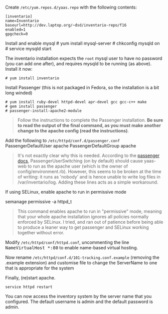Create `/etc/yum.repos.d/yaas.repo` with the following contents:

    [inventario]
    name=Inventario
    baseurl=http://dev.laptop.org/~dsd/inventario-repo/f16
    enabled=1
    gpgcheck=0


Install and enable mysql
    # yum install mysql-server
    # chkconfig mysqld on
    # service mysqld start


The inventario installation expects the `root` mysql user to have no password (you can add one after), and requires mysqld to be running (as above). Install it now:

    # yum install inventario

Install Passenger (this is not packaged in Fedora, so the installation is a bit long winded)

    # yum install ruby-devel httpd-devel apr-devel gcc gcc-c++ make
    # gem install passenger
    # passenger-install-apache2-module

> Follow the instructions to complete the Passenger installation. **Be sure to read the output of the final command, as you must make another change to the apache config (read the instructions)**.

Add the following to `/etc/httpd/conf.d/passenger.conf`
    PassengerDefaultUser apache
    PassengerDefaultGroup apache
> It's not exactly clear why this is needed. According to the <a href="http://www.modrails.com/documentation/Users%20guide%20Apache.html#PassengerUserSwitching">passenger docs</a>, PassengerUserSwitching (on by default) should cause yaas-web to run as the apache user (which is the owner of config/environment.rb). However, this seems to be broken at the time of writing: it runs as 'nobody' and is hence unable to write log files in /var/inventario/log. Adding these lines acts as a simple workaround.

If using SELinux, enable apache to run in permissive mode

 semanage permissive -a httpd_t

>This command enables apache to run in "permissive" mode, meaning that your whole apache installation ignores all policies normally enforced by SELinux. I tried, and ran out of patience before being able to produce a leaner way to get passenger and SELinux working together without error.

Modify `/etc/httpd/conf/httpd.conf`, uncommenting the line <tt>NameVirtualHost *:80</tt> to enable name-based virtual hosting.

Now rename `/etc/httpd/conf.d/101-tracking.conf.example` (removing the .example extension) and customise file to change the ServerName to one that is appropriate for the system

Finally, (re)start apache.

    service httpd restart

You can now access the inventory system by the server name that you configured. The default username is admin and the default password is admin.
